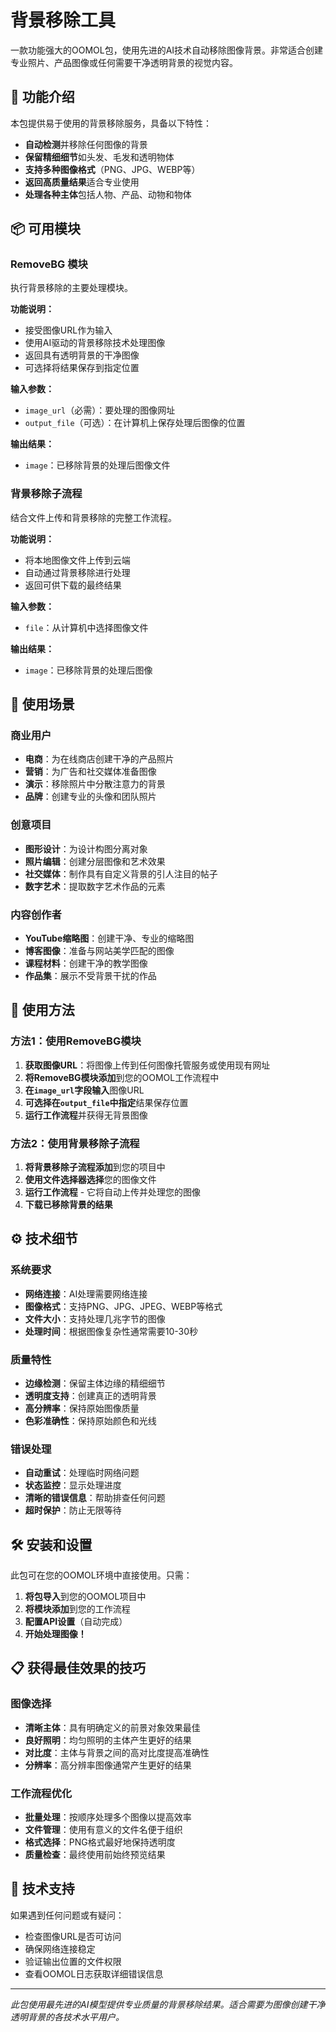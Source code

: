 # 背景移除工具

一款功能强大的OOMOL包，使用先进的AI技术自动移除图像背景。非常适合创建专业照片、产品图像或任何需要干净透明背景的视觉内容。

## 🚀 功能介绍

本包提供易于使用的背景移除服务，具备以下特性：
- **自动检测**并移除任何图像的背景
- **保留精细细节**如头发、毛发和透明物体
- **支持多种图像格式**（PNG、JPG、WEBP等）
- **返回高质量结果**适合专业使用
- **处理各种主体**包括人物、产品、动物和物体

## 📦 可用模块

### RemoveBG 模块
执行背景移除的主要处理模块。

**功能说明：**
- 接受图像URL作为输入
- 使用AI驱动的背景移除技术处理图像
- 返回具有透明背景的干净图像
- 可选择将结果保存到指定位置

**输入参数：**
- `image_url`（必需）：要处理的图像网址
- `output_file`（可选）：在计算机上保存处理后图像的位置

**输出结果：**
- `image`：已移除背景的处理后图像文件

### 背景移除子流程
结合文件上传和背景移除的完整工作流程。

**功能说明：**
- 将本地图像文件上传到云端
- 自动通过背景移除进行处理
- 返回可供下载的最终结果

**输入参数：**
- `file`：从计算机中选择图像文件

**输出结果：**
- `image`：已移除背景的处理后图像

## 🎯 使用场景

### 商业用户
- **电商**：为在线商店创建干净的产品照片
- **营销**：为广告和社交媒体准备图像
- **演示**：移除照片中分散注意力的背景
- **品牌**：创建专业的头像和团队照片

### 创意项目
- **图形设计**：为设计构图分离对象
- **照片编辑**：创建分层图像和艺术效果
- **社交媒体**：制作具有自定义背景的引人注目的帖子
- **数字艺术**：提取数字艺术作品的元素

### 内容创作者
- **YouTube缩略图**：创建干净、专业的缩略图
- **博客图像**：准备与网站美学匹配的图像
- **课程材料**：创建干净的教学图像
- **作品集**：展示不受背景干扰的作品

## 🔧 使用方法

### 方法1：使用RemoveBG模块
1. **获取图像URL**：将图像上传到任何图像托管服务或使用现有网址
2. **将RemoveBG模块添加**到您的OOMOL工作流程中
3. **在`image_url`字段输入**图像URL
4. **可选择在`output_file`中指定**结果保存位置
5. **运行工作流程**并获得无背景图像

### 方法2：使用背景移除子流程
1. **将背景移除子流程添加**到您的项目中
2. **使用文件选择器选择**您的图像文件
3. **运行工作流程** - 它将自动上传并处理您的图像
4. **下载已移除背景的结果**

## ⚙️ 技术细节

### 系统要求
- **网络连接**：AI处理需要网络连接
- **图像格式**：支持PNG、JPG、JPEG、WEBP等格式
- **文件大小**：支持处理几兆字节的图像
- **处理时间**：根据图像复杂性通常需要10-30秒

### 质量特性
- **边缘检测**：保留主体边缘的精细细节
- **透明度支持**：创建真正的透明背景
- **高分辨率**：保持原始图像质量
- **色彩准确性**：保持原始颜色和光线

### 错误处理
- **自动重试**：处理临时网络问题
- **状态监控**：显示处理进度
- **清晰的错误信息**：帮助排查任何问题
- **超时保护**：防止无限等待

## 🛠️ 安装和设置

此包可在您的OOMOL环境中直接使用。只需：
1. **将包导入**到您的OOMOL项目中
2. **将模块添加**到您的工作流程
3. **配置API设置**（自动完成）
4. **开始处理图像！**

## 📋 获得最佳效果的技巧

### 图像选择
- **清晰主体**：具有明确定义的前景对象效果最佳
- **良好照明**：均匀照明的主体产生更好的结果
- **对比度**：主体与背景之间的高对比度提高准确性
- **分辨率**：高分辨率图像通常产生更好的结果

### 工作流程优化
- **批量处理**：按顺序处理多个图像以提高效率
- **文件管理**：使用有意义的文件名便于组织
- **格式选择**：PNG格式最好地保持透明度
- **质量检查**：最终使用前始终预览结果

## 🤝 技术支持

如果遇到任何问题或有疑问：
- 检查图像URL是否可访问
- 确保网络连接稳定
- 验证输出位置的文件权限
- 查看OOMOL日志获取详细错误信息

---

*此包使用最先进的AI模型提供专业质量的背景移除结果。适合需要为图像创建干净透明背景的各技术水平用户。*
